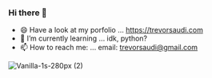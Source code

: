 ### Hi there 👋
- 😄 Have a look at my porfolio ... https://trevorsaudi.com
- 🌱 I’m currently learning ... idk, python?
- 📫 How to reach me: ... email: trevorsaudi@gmail.com


![Vanilla-1s-280px (2)](https://user-images.githubusercontent.com/38811409/89577215-03feff00-d839-11ea-8ef5-90aa030442f8.gif)

<!--
**trevorsaudi/trevorsaudi** is a ✨ _special_ ✨ repository because its `README.md` (this file) appears on your GitHub profile.

Here are some ideas to get you started:

- 🔭 I’m currently working on ...
- 🌱 I’m currently learning ...
- 👯 I’m looking to collaborate on ...
- 🤔 I’m looking for help with ...
- 💬 Ask me about ...
- 📫 How to reach me: ...
- 😄 Pronouns: ...
- ⚡ Fun fact: ...
-->
